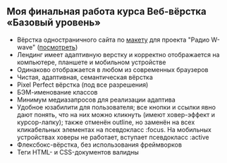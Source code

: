 ## Моя финальная работа курса Веб-вёрстка «Базовый уровень»

- Вёрстка одностраничного сайта по [макету](https://www.figma.com/file/4Zu9n2KcjiesKJb6HBix3z/W-Wave-Radio-(new)?node-id=0-1&t=W5aoTxiiVNidGb0U-0) для проекта "Радио W-wave" ([посмотреть](https://anna-pirovskikh.github.io/final_basic-level_work/))
- Лендинг имеет адаптивную верстку и корректно отображается на компьютере, планшете и мобильном устройстве
- Одинаково отображается в любом из современных браузеров
- Чистая, адаптивная, семантическая вёрстка
- Pixel Perfect вёрстка (под все разрешения)
- БЭМ-именование классов
- Минимум медиазапросов для реализации адаптива
- Удобное юзабилити для пользователя; все кнопки и ссылки явно дают понять, что
на них можно кликнуть (имеют ховер-эффект и курсор-лапку); также отменён
outline, но заменён на всех кликабельных элементах на псевдокласс :focus.
На мобильных устройствах ховеры не работает, вступает псевдокласс
:active
- Флексбокс-вёрстка, без использования фреймворков
- Теги HTML- и CSS-документов валидны
